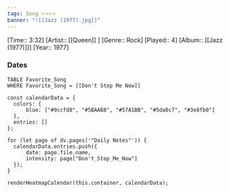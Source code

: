 ```yaml
---
tags: Song ⭐⭐⭐⭐ 
banner: "![[Jazz (1977).jpg]]"
---
```

[Time:: 3:32]
[Artist:: [[Queen]] ]
[Genre:: Rock]
[Played:: 4]
[Album:: [[Jazz (1977)]]]
[Year:: 1977]
### Dates
````dataview
TABLE Favorite_Song
WHERE Favorite_Song = [[Don't Stop Me Now]]
````
  ```dataviewjs
const calendarData = { 
	colors: { 
		blue: ["#9ccfd8", "#5BAAB8", "#57A1BB", "#5da8c7", "#3e8fb0"] 
	}, 
	entries: [] 
}; 

for (let page of dv.pages('"Daily Notes"')) { 
	calendarData.entries.push({ 
		date: page.file.name, 
		intensity: page["Don't_Stop_Me_Now"]
	}); 
} 

renderHeatmapCalendar(this.container, calendarData);
```
